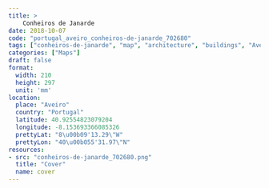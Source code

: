 ```yaml
---
title: > 
    Conheiros de Janarde
date: 2018-10-07
code: "portugal_aveiro_conheiros-de-janarde_702680"
tags: ["conheiros-de-janarde", "map", "architecture", "buildings", "Aveiro", "Portugal"]
categories: ["Maps"]
draft: false
format:
  width: 210
  height: 297
  unit: 'mm'
location:
  place: "Aveiro"
  country: "Portugal"
  latitude: 40.92554823079204
  longitude: -8.153693366085326
  prettyLat: "8\u00b09'13.29\"W"
  prettyLon: "40\u00b055'31.97\"N"
resources:
- src: "conheiros-de-janarde_702680.png"
  title: "Cover"
  name: cover
---
```

